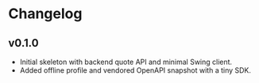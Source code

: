 # Changelog

## v0.1.0
- Initial skeleton with backend quote API and minimal Swing client.
- Added offline profile and vendored OpenAPI snapshot with a tiny SDK.
